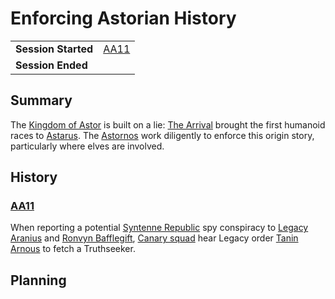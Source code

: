 # Enforcing Astorian History

|||
| --- | --- |
| **Session Started** | [AA11](../sessions/AA11.md) | storyline.2
| **Session Ended** | |

## Summary

The [Kingdom of Astor](../civilisations/kingdom-of-astor/kingdom-of-astor.md) is built on a lie: [The Arrival](../history/events/the-arrival.md) brought the first humanoid races to [Astarus](../planes/astarus.md). The [Astornos](../organisations/astornos.md) work diligently to enforce this origin story, particularly where elves are involved.

## History

### [AA11](../sessions/AA11.md)

When reporting a potential [Syntenne Republic](../civilisations/syntenne-republic/syntenne-republic.md) spy conspiracy to [Legacy Aranius](../characters/legacy-aranius.md) and [Ronvyn Bafflegift](../characters/ronvyn-bafflegift.md), [Canary squad](../organisations/astorrel/squads/canary-squad.md) hear Legacy order [Tanin Arnous](../characters/tanin-arnous.md) to fetch a Truthseeker.

## Planning
